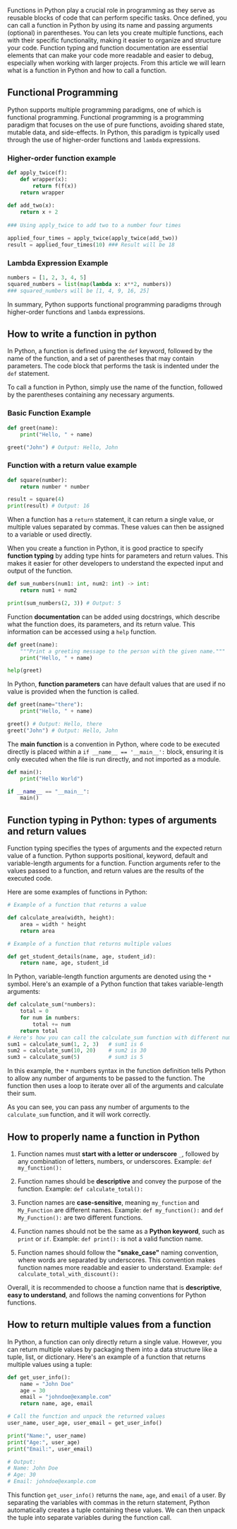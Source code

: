 Functions in Python play a crucial role in programming as they serve as reusable blocks of code that can perform specific tasks. Once defined, you can call a function in Python by using its name and passing arguments (optional) in parentheses. You can lets you create multiple functions, each with their specific functionality, making it easier to organize and structure your code. Function typing and function documentation are essential elements that can make your code more readable and easier to debug, especially when working with larger projects. From this article we will learn what is a function in Python and how to call a function.

## Functional Programming  

Python supports multiple programming paradigms, one of which is functional programming. Functional programming is a programming paradigm that focuses on the use of pure functions, avoiding shared state, mutable data, and side-effects. In Python, this paradigm is typically used through the use of higher-order functions and `lambda` expressions.

### Higher-order function example

```python
def apply_twice(f):
    def wrapper(x):
        return f(f(x))
    return wrapper
 
def add_two(x):
    return x + 2
 
### Using apply_twice to add two to a number four times

applied_four_times = apply_twice(apply_twice(add_two))
result = applied_four_times(10) ### Result will be 18

```

### Lambda Expression Example

```python
numbers = [1, 2, 3, 4, 5]
squared_numbers = list(map(lambda x: x**2, numbers))
### squared_numbers will be [1, 4, 9, 16, 25]

```

In summary, Python supports functional programming paradigms through higher-order functions and `lambda` expressions. 

## How to write a function in python

In Python, a function is defined using the `def` keyword, followed by the name of the function, and a set of parentheses that may contain parameters. The code block that performs the task is indented under the `def` statement.

To call a function in Python, simply use the name of the function, followed by the parentheses containing any necessary arguments.

### Basic Function Example

```python
def greet(name):
    print("Hello, " + name)

greet("John") # Output: Hello, John
```

### Function with a return value example

```python
def square(number):
    return number * number

result = square(4)
print(result) # Output: 16
```

When a function has a `return` statement, it can return a single value, or multiple values separated by commas. These values can then be assigned to a variable or used directly.

When you create a function in Python, it is good practice to specify **function typing** by adding type hints for parameters and return values. This makes it easier for other developers to understand the expected input and output of the function.

```python
def sum_numbers(num1: int, num2: int) -> int:
    return num1 + num2

print(sum_numbers(2, 3)) # Output: 5
```

Function **documentation** can be added using docstrings, which describe what the function does, its parameters, and its return value. This information can be accessed using a `help` function.

```python
def greet(name):
    """Print a greeting message to the person with the given name."""
    print("Hello, " + name)

help(greet)
```

In Python, **function parameters** can have default values that are used if no value is provided when the function is called.

```python
def greet(name="there"):
    print("Hello, " + name)

greet() # Output: Hello, there
greet("John") # Output: Hello, John
```

The **main function** is a convention in Python, where code to be executed directly is placed within a `if __name__ == '__main__':` block, ensuring it is only executed when the file is run directly, and not imported as a module.

```python
def main():
    print("Hello World")

if __name__ == "__main__":
    main()
```  
  
## Function typing in Python: types of arguments and return values  

Function typing specifies the types of arguments and the expected return value of a function. Python supports positional, keyword, default and variable-length arguments for a function. Function arguments refer to the values passed to a function, and return values are the results of the executed code. 

Here are some examples of functions in Python: 

```python
# Example of a function that returns a value

def calculate_area(width, height):
    area = width * height
    return area

# Example of a function that returns multiple values 

def get_student_details(name, age, student_id):
    return name, age, student_id
```

In Python, variable-length function arguments are denoted using the `*` symbol. Here's an example of a Python function that takes variable-length arguments:

```python
def calculate_sum(*numbers):
    total = 0
    for num in numbers:
        total += num
    return total
# Here's how you can call the calculate_sum function with different numbers of arguments:
sum1 = calculate_sum(1, 2, 3)   # sum1 is 6
sum2 = calculate_sum(10, 20)    # sum2 is 30
sum3 = calculate_sum(5)         # sum3 is 5
```

In this example, the `*` numbers syntax in the function definition tells Python to allow any number of arguments to be passed to the function. The function then uses a loop to iterate over all of the arguments and calculate their sum.

As you can see, you can pass any number of arguments to the `calculate_sum` function, and it will work correctly.

## How to properly name a function in Python

1. Function names must **start with a letter or underscore** `_`, followed by any combination of letters, numbers, or underscores.
Example: `def my_function():`

2. Function names should be **descriptive** and convey the purpose of the function.
Example: `def calculate_total():`

3. Function names are **case-sensitive**, meaning `my_function` and `My_Function` are different names.
Example: `def my_function():` and `def My_Function():` are two different functions.

4. Function names should not be the same as a **Python keyword**, such as `print` or `if`.
Example: `def print():` is not a valid function name.

5. Function names should follow the **"snake_case"** naming convention, where words are separated by underscores. This convention makes function names more readable and easier to understand.
Example: `def calculate_total_with_discount():`

Overall, it is recommended to choose a function name that is **descriptive**, **easy to understand**, and follows the naming conventions for Python functions.

## How to return multiple values from a function

In Python, a function can only directly return a single value. However, you can return multiple values by packaging them into a data structure like a tuple, list, or dictionary. Here's an example of a function that returns multiple values using a tuple:

```python
def get_user_info():
    name = "John Doe"
    age = 30
    email = "johndoe@example.com"
    return name, age, email

# Call the function and unpack the returned values
user_name, user_age, user_email = get_user_info()

print("Name:", user_name)
print("Age:", user_age)
print("Email:", user_email)

# Output:
# Name: John Doe
# Age: 30
# Email: johndoe@example.com
```

This function `get_user_info()` returns the `name`, `age`, and `email` of a user. By separating the variables with commas in the return statement, Python automatically creates a tuple containing these values. We can then unpack the tuple into separate variables during the function call.
